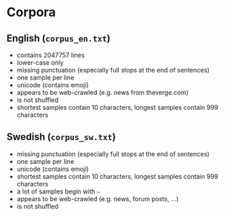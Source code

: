 # Corpora

## English (`corpus_en.txt`)
- contains 2047757 lines
- lower-case only
- missing punctuation (especially full stops at the end of sentences)
- one sample per line
- unicode (contains emoji)
- appears to be web-crawled (e.g. news from theverge.com)
- is not shuffled
- shortest samples contain 10 characters, longest samples contain 999 characters

## Swedish (`corpus_sw.txt`)
- missing punctuation (especially full stops at the end of sentences)
- one sample per line
- unicode (contains emoji)
- shortest samples contain 10 characters, longest samples contain 999 characters
- a lot of samples begin with `–`
- appears to be web-crawled (e.g. news, forum posts, ...)
- is not shuffled
